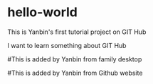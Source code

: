 # hello-world
This is Yanbin's first tutorial project on GIT Hub

I want to learn something about GIT Hub

#This is added by Yanbin from family desktop

#This is added by Yanbin from Github website
